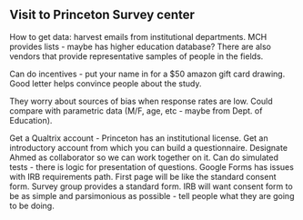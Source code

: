 ## Visit to Princeton Survey center

How to get data: harvest emails from institutional departments. MCH provides lists - maybe has higher education database? There are also vendors that provide representative samples of people in the fields.

Can do incentives - put your name in for a $50 amazon gift card drawing. Good letter helps convince people about the study.

They worry about sources of bias when response rates are low. Could compare with parametric data (M/F, age, etc - maybe from Dept. of Education).
  

Get a Qualtrix account - Princeton has an institutional license. Get an introductory account from which you can build a questionnaire. Designate Ahmed as collaborator so we can work together on it. Can do simulated tests - there is logic for presentation of questions. Google Forms has issues with IRB requirements path. First page will be like the standard consent form. Survey group provides a standard form. IRB will want consent form to be as simple and parsimonious as possible - tell people what they are going to be doing.